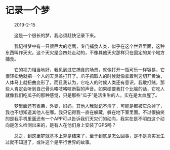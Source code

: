 # 记录一个梦

&emsp;&emsp;2019-2-15

&emsp;&emsp;这是一个很长的梦，我必须赶快记录下来。

&emsp;&emsp;我记得梦中有一只很巨大的老鹰，专门捕食人类，似乎在这个世界里面，这种东西叫作天灾。这个天灾是会四处走动的，不像其他天灾那样只在固定的某个地方捕食。

&emsp;&emsp;它的视力相当地好，我见到过它捕食的场景，就像打开一瓶可乐一样容易，它很轻松地就把一个人的天灵盖打开了。爪子抓取人的时候就像拿着利刃切开黄油，人体马上就扭曲变形了。而且我认为，它吃人的时候人类还有意识，我敢打赌，那些人肯定会听到自己骨头咯吱咯吱断裂的声音。如果硬要我打个比喻的话，它吃人就像我们吃瓜子的那种感觉，只是那些“瓜子”是活生生的人，实在是太血腥了。

&emsp;&emsp;梦里面还有表弟，外婆，妈妈。其他人我就记不清了，可能是都被它杀掉了，我也不想知道其他人在哪。我只记得我一直在躲藏，躲在地下室里面。不过很搞笑的是我手机里面还有一个APP可以告诉我们天灾们的动向，我实在是不明白这个动向是怎么检测出来的，是有人在他们身上安装了GPS吗？

&emsp;&emsp;总之，到这里梦就基本上算是结束了，至于到底是怎么回事，是不是真实发生过就不知道了，或许这个是平行世界的故事。